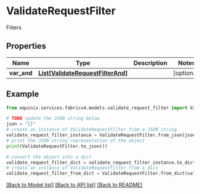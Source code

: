 # ValidateRequestFilter

Filters

## Properties

Name | Type | Description | Notes
------------ | ------------- | ------------- | -------------
**var_and** | [**List[ValidateRequestFilterAnd]**](ValidateRequestFilterAnd.md) |  | [optional] 

## Example

```python
from equinix.services.fabricv4.models.validate_request_filter import ValidateRequestFilter

# TODO update the JSON string below
json = "{}"
# create an instance of ValidateRequestFilter from a JSON string
validate_request_filter_instance = ValidateRequestFilter.from_json(json)
# print the JSON string representation of the object
print(ValidateRequestFilter.to_json())

# convert the object into a dict
validate_request_filter_dict = validate_request_filter_instance.to_dict()
# create an instance of ValidateRequestFilter from a dict
validate_request_filter_from_dict = ValidateRequestFilter.from_dict(validate_request_filter_dict)
```
[[Back to Model list]](../README.md#documentation-for-models) [[Back to API list]](../README.md#documentation-for-api-endpoints) [[Back to README]](../README.md)



